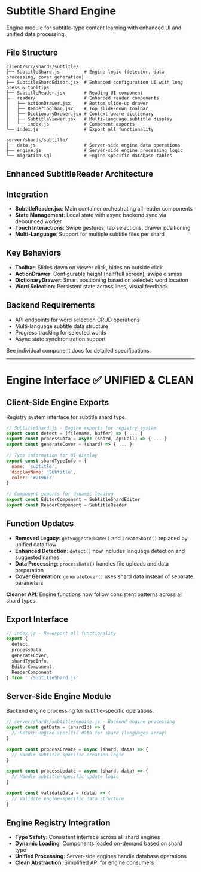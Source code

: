 # Subtitle Shard Engine

Engine module for subtitle-type content learning with enhanced UI and unified data processing.

## File Structure
```
client/src/shards/subtitle/
├── SubtitleShard.js         # Engine logic (detector, data processing, cover generation)
├── SubtitleShardEditor.jsx  # Enhanced configuration UI with long press & tooltips
├── SubtitleReader.jsx       # Reading UI component  
├── reader/                  # Enhanced reader components
│   ├── ActionDrawer.jsx     # Bottom slide-up drawer
│   ├── ReaderToolbar.jsx    # Top slide-down toolbar  
│   ├── DictionaryDrawer.jsx # Context-aware dictionary
│   ├── SubtitleViewer.jsx   # Multi-language subtitle display
│   └── index.js             # Component exports
└── index.js                 # Export all functionality

server/shards/subtitle/
├── data.js                  # Server-side engine data operations
├── engine.js                # Server-side engine processing logic
└── migration.sql            # Engine-specific database tables
```

## Enhanced SubtitleReader Architecture

## Integration
- **SubtitleReader.jsx**: Main container orchestrating all reader components
- **State Management**: Local state with async backend sync via debounced worker
- **Touch Interactions**: Swipe gestures, tap selections, drawer positioning
- **Multi-Language**: Support for multiple subtitle files per shard

## Key Behaviors
- **Toolbar**: Slides down on viewer click, hides on outside click
- **ActionDrawer**: Configurable height (half/full screen), swipe dismiss
- **DictionaryDrawer**: Smart positioning based on selected word location
- **Word Selection**: Persistent state across lines, visual feedback

## Backend Requirements
- API endpoints for word selection CRUD operations
- Multi-language subtitle data structure
- Progress tracking for selected words
- Async state synchronization support

See individual component docs for detailed specifications.

---

# Engine Interface ✅ UNIFIED & CLEAN

## Client-Side Engine Exports
Registry system interface for subtitle shard type.

```javascript
// SubtitleShard.js - Engine exports for registry system
export const detect = (filename, buffer) => { ... }
export const processData = async (shard, apiCall) => { ... }
export const generateCover = (shard) => { ... }

// Type information for UI display
export const shardTypeInfo = {
  name: 'subtitle',
  displayName: 'Subtitle',
  color: '#2196F3'
}

// Component exports for dynamic loading
export const EditorComponent = SubtitleShardEditor
export const ReaderComponent = SubtitleReader
```

## Function Updates
- **Removed Legacy**: `getSuggestedName()` and `createShard()` replaced by unified data flow
- **Enhanced Detection**: `detect()` now includes language detection and suggested names
- **Data Processing**: `processData()` handles file uploads and data preparation
- **Cover Generation**: `generateCover()` uses shard data instead of separate parameters

**Cleaner API**: Engine functions now follow consistent patterns across all shard types

## Export Interface
```javascript
// index.js - Re-export all functionality
export { 
  detect, 
  processData,
  generateCover,
  shardTypeInfo,
  EditorComponent,
  ReaderComponent
} from './SubtitleShard.js'
```

## Server-Side Engine Module
Backend engine processing for subtitle-specific operations.

```javascript
// server/shards/subtitle/engine.js - Backend engine processing
export const getData = (shardId) => {
  // Return engine-specific data for shard (languages array)
}

export const processCreate = async (shard, data) => {
  // Handle subtitle-specific creation logic
}

export const processUpdate = async (shard, data) => {
  // Handle subtitle-specific update logic
}

export const validateData = (data) => {
  // Validate engine-specific data structure
}
```

## Engine Registry Integration
- **Type Safety**: Consistent interface across all shard engines
- **Dynamic Loading**: Components loaded on-demand based on shard type
- **Unified Processing**: Server-side engines handle database operations
- **Clean Abstraction**: Simplified API for engine consumers